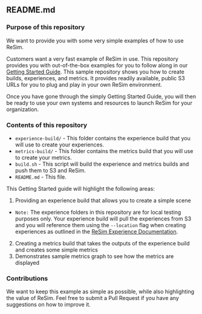 ##  README.md

### Purpose of this repository

We want to provide you with some very simple examples of how to use ReSim. 

Customers want a very fast example of ReSim in use. This repository provides you with out-of-the-box examples for you to follow along in our [Getting Started Guide](https://docs.resim.ai/setup/). This sample repository shows you how to create builds, experiences, and metrics. It provides readily available, public S3 URLs for you to plug and play in your own ReSim environment.  

Once you have gone through the simply Getting Started Guide, you will then be ready to use your own systems and resources to launch ReSim for your organization. 

### Contents of this repository

- `experience-build/` - This folder contains the experience build that you will use to create your experiences.
- `metrics-build/` - This folder contains the metrics build that you will use to create your metrics.
- `build.sh` - This script will build the experience and metrics builds and push them to S3 and ReSim.
- `README.md` - This file.


This Getting Started guide will highlight the following areas:

1. Providing an experience build that allows you to create a simple scene
  - `Note:` The experience folders in this repository are for local testing purposes only. Your experience build will pull the experiences from S3 and you will reference them using the `--location` flag when creating experiences as outlined in the [ReSim Experience Documentation](https://docs.resim.ai/setup/adding-experiences/).
2. Creating a metrics build that takes the outputs of the experience build and creates some simple metrics
3. Demonstrates sample metrics graph to see how the metrics are displayed

### Contributions

We want to keep this example as simple as possible, while also highlighting the value of ReSim. Feel free to submit a Pull Request if you have any suggestions on how to improve it.



